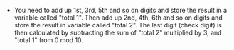 -   You need to add up 1st, 3rd, 5th and so on digits and store the result in
    a variable called "total 1".
    Then add up 2nd, 4th, 6th and so on digits and store the result in
    variable called "total 2".
    The last digit (check digit) is then calculated by subtracting the sum
    of "total 2" multiplied by 3, and "total 1" from 0 mod 10. 
